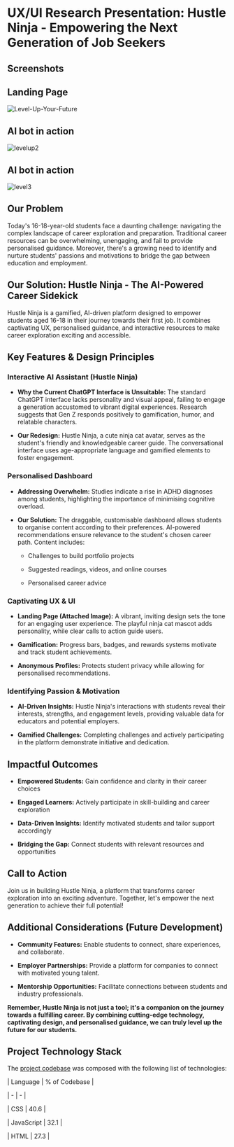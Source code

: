 # UX/UI Research Presentation: Hustle Ninja - Empowering the Next Generation of Job Seekers

## Screenshots

## Landing Page
![Level-Up-Your-Future](https://github.com/user-attachments/assets/761179e9-4610-4755-a8c1-fd89904e8d9d)

## AI bot in action
![levelup2](https://github.com/user-attachments/assets/76931074-b931-4ba7-bae8-3a846c5b0e98)

## AI bot in action
![level3](https://github.com/user-attachments/assets/59bf7094-84b7-416e-8b5c-dfb91116d9bb)


## Our Problem

Today's 16-18-year-old students face a daunting challenge: navigating the complex landscape of career exploration and preparation. Traditional career resources can be overwhelming, unengaging, and fail to provide personalised guidance. Moreover, there's a growing need to identify and nurture students' passions and motivations to bridge the gap between education and employment.

## Our Solution: Hustle Ninja - The AI-Powered Career Sidekick

Hustle Ninja is a gamified, AI-driven platform designed to empower students aged 16-18 in their journey towards their first job. It combines captivating UX, personalised guidance, and interactive resources to make career exploration exciting and accessible.

## Key Features & Design Principles

### Interactive AI Assistant (Hustle Ninja)

*   **Why the Current ChatGPT Interface is Unsuitable:** The standard ChatGPT interface lacks personality and visual appeal, failing to engage a generation accustomed to vibrant digital experiences. Research suggests that Gen Z responds positively to gamification, humor, and relatable characters.

*   **Our Redesign:** Hustle Ninja, a cute ninja cat avatar, serves as the student's friendly and knowledgeable career guide. The conversational interface uses age-appropriate language and gamified elements to foster engagement.

### Personalised Dashboard

*   **Addressing Overwhelm:** Studies indicate a rise in ADHD diagnoses among students, highlighting the importance of minimising cognitive overload.

*   **Our Solution:** The draggable, customisable dashboard allows students to organise content according to their preferences. AI-powered recommendations ensure relevance to the student's chosen career path. Content includes:

    *   Challenges to build portfolio projects

    *   Suggested readings, videos, and online courses

    *   Personalised career advice

### Captivating UX & UI

*   **Landing Page (Attached Image):** A vibrant, inviting design sets the tone for an engaging user experience. The playful ninja cat mascot adds personality, while clear calls to action guide users.

*   **Gamification:** Progress bars, badges, and rewards systems motivate and track student achievements.

*   **Anonymous Profiles:** Protects student privacy while allowing for personalised recommendations.

### Identifying Passion & Motivation

*   **AI-Driven Insights:** Hustle Ninja's interactions with students reveal their interests, strengths, and engagement levels, providing valuable data for educators and potential employers.

*   **Gamified Challenges:** Completing challenges and actively participating in the platform demonstrate initiative and dedication.

## Impactful Outcomes

*   **Empowered Students:** Gain confidence and clarity in their career choices

*   **Engaged Learners:** Actively participate in skill-building and career exploration

*   **Data-Driven Insights:** Identify motivated students and tailor support accordingly

*   **Bridging the Gap:** Connect students with relevant resources and opportunities

## Call to Action

Join us in building Hustle Ninja, a platform that transforms career exploration into an exciting adventure. Together, let's empower the next generation to achieve their full potential!

## Additional Considerations (Future Development)

*   **Community Features:** Enable students to connect, share experiences, and collaborate.

*   **Employer Partnerships:** Provide a platform for companies to connect with motivated young talent.

*   **Mentorship Opportunities:** Facilitate connections between students and industry professionals.  

**Remember, Hustle Ninja is not just a tool; it's a companion on the journey towards a fulfilling career. By combining cutting-edge technology, captivating design, and personalised guidance, we can truly level up the future for our students.**

## Project Technology Stack

The [project codebase](https://github.com/INFINITYX00/LevelUp) was composed with the following list of technologies:

| Language | % of Codebase |

| - | - |

| CSS | 40.6 |

| JavaScript | 32.1 |

| HTML | 27.3 |

